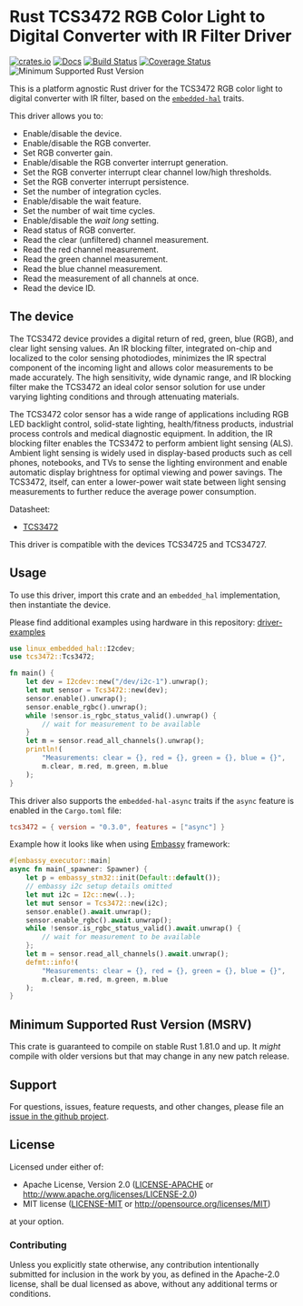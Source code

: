 # Rust TCS3472 RGB Color Light to Digital Converter with IR Filter Driver

[![crates.io](https://img.shields.io/crates/v/tcs3472.svg)](https://crates.io/crates/tcs3472)
[![Docs](https://docs.rs/tcs3472/badge.svg)](https://docs.rs/tcs3472)
[![Build Status](https://github.com/eldruin/tcs3472-rs/workflows/Build/badge.svg)](https://github.com/eldruin/tcs3472-rs/actions?query=workflow%3ABuild)
[![Coverage Status](https://coveralls.io/repos/github/eldruin/tcs3472-rs/badge.svg?branch=master)](https://coveralls.io/github/eldruin/tcs3472-rs?branch=master)
![Minimum Supported Rust Version](https://img.shields.io/badge/rustc-1.65+-blue.svg)

This is a platform agnostic Rust driver for the TCS3472 RGB color light to
digital converter with IR filter, based on the [`embedded-hal`] traits.

[`embedded-hal`]: https://github.com/rust-embedded/embedded-hal

This driver allows you to:
- Enable/disable the device.
- Enable/disable the RGB converter.
- Set RGB converter gain.
- Enable/disable the RGB converter interrupt generation.
- Set the RGB converter interrupt clear channel low/high thresholds.
- Set the RGB converter interrupt persistence.
- Set the number of integration cycles.
- Enable/disable the wait feature.
- Set the number of wait time cycles.
- Enable/disable the *wait long* setting.
- Read status of RGB converter.
- Read the clear (unfiltered) channel measurement.
- Read the red channel measurement.
- Read the green channel measurement.
- Read the blue channel measurement.
- Read the measurement of all channels at once.
- Read the device ID.

## The device
The TCS3472 device provides a digital return of red, green, blue (RGB), and
clear light sensing values. An IR blocking filter, integrated on-chip and
localized to the color sensing photodiodes, minimizes the IR spectral
component of the incoming light and allows color measurements to be made
accurately. The high sensitivity, wide dynamic range, and IR blocking
filter make the TCS3472 an ideal color sensor solution for use under
varying lighting conditions and through attenuating materials.

The TCS3472 color sensor has a wide range of applications including RGB LED
backlight control, solid-state lighting, health/fitness products,
industrial process controls and medical diagnostic equipment. In addition,
the IR blocking filter enables the TCS3472 to perform ambient light sensing
(ALS). Ambient light sensing is widely used in display-based products such
as cell phones, notebooks, and TVs to sense the lighting environment and
enable automatic display brightness for optimal viewing and power savings.
The TCS3472, itself, can enter a lower-power wait state between light
sensing measurements to further reduce the average power consumption.

Datasheet:
- [TCS3472](https://ams.com/documents/20143/36005/TCS3472_DS000390_2-00.pdf)

This driver is compatible with the devices TCS34725 and TCS34727.

## Usage

To use this driver, import this crate and an `embedded_hal` implementation,
then instantiate the device.

Please find additional examples using hardware in this repository: [driver-examples]

[driver-examples]: https://github.com/eldruin/driver-examples

```rust
use linux_embedded_hal::I2cdev;
use tcs3472::Tcs3472;

fn main() {
    let dev = I2cdev::new("/dev/i2c-1").unwrap();
    let mut sensor = Tcs3472::new(dev);
    sensor.enable().unwrap();
    sensor.enable_rgbc().unwrap();
    while !sensor.is_rgbc_status_valid().unwrap() {
        // wait for measurement to be available
    }
    let m = sensor.read_all_channels().unwrap();
    println!(
        "Measurements: clear = {}, red = {}, green = {}, blue = {}",
        m.clear, m.red, m.green, m.blue
    );
}
```

This driver also supports the `embedded-hal-async` traits if the `async` feature is enabled in the `Cargo.toml` file:

```toml
tcs3472 = { version = "0.3.0", features = ["async"] }
```

Example how it looks like when using [Embassy](https://embassy.dev/) framework:

```rust
#[embassy_executor::main]
async fn main(_spawner: Spawner) {
    let p = embassy_stm32::init(Default::default());
    // embassy i2c setup details omitted
    let mut i2c = I2c::new(..);
    let mut sensor = Tcs3472::new(i2c);
    sensor.enable().await.unwrap();
    sensor.enable_rgbc().await.unwrap();
    while !sensor.is_rgbc_status_valid().await.unwrap() {
        // wait for measurement to be available
    };
    let m = sensor.read_all_channels().await.unwrap();
    defmt::info!(
        "Measurements: clear = {}, red = {}, green = {}, blue = {}",
        m.clear, m.red, m.green, m.blue
    );
}
```

## Minimum Supported Rust Version (MSRV)

This crate is guaranteed to compile on stable Rust 1.81.0 and up. It *might*
compile with older versions but that may change in any new patch release.

## Support

For questions, issues, feature requests, and other changes, please file an
[issue in the github project](https://github.com/eldruin/tcs3472-rs/issues).

## License

Licensed under either of:

 * Apache License, Version 2.0 ([LICENSE-APACHE](LICENSE-APACHE) or
   http://www.apache.org/licenses/LICENSE-2.0)
 * MIT license ([LICENSE-MIT](LICENSE-MIT) or
   http://opensource.org/licenses/MIT)

at your option.

### Contributing

Unless you explicitly state otherwise, any contribution intentionally submitted
for inclusion in the work by you, as defined in the Apache-2.0 license, shall
be dual licensed as above, without any additional terms or conditions.
